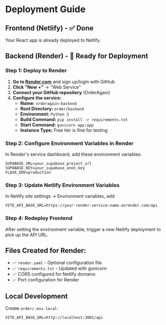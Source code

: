 # Deployment Guide

## Frontend (Netlify) - ✅ Done
Your React app is already deployed to Netlify.

## Backend (Render) - 🚧 Ready for Deployment

### Step 1: Deploy to Render
1. **Go to [Render.com](https://render.com)** and sign up/login with GitHub
2. **Click "New +"** → "Web Service"
3. **Connect your GitHub repository** (OrderAgain)
4. **Configure the service:**
   - **Name:** `orderagain-backend`
   - **Root Directory:** `order/backend`
   - **Environment:** `Python 3`
   - **Build Command:** `pip install -r requirements.txt`
   - **Start Command:** `gunicorn app:app`
   - **Instance Type:** Free tier is fine for testing

### Step 2: Configure Environment Variables in Render
In Render's service dashboard, add these environment variables:
```
SUPABASE_URL=your_supabase_project_url
SUPABASE_KEY=your_supabase_anon_key
FLASK_ENV=production
```

### Step 3: Update Netlify Environment Variables
In Netlify site settings → Environment variables, add:
```
VITE_API_BASE_URL=https://your-render-service-name.onrender.com/api
```

### Step 4: Redeploy Frontend
After setting the environment variable, trigger a new Netlify deployment to pick up the API URL.

## Files Created for Render:
- ✅ `render.yaml` - Optional configuration file
- ✅ `requirements.txt` - Updated with gunicorn
- ✅ CORS configured for Netlify domains
- ✅ Port configuration for Render

## Local Development
Create `order/.env.local`:
```
VITE_API_BASE_URL=http://localhost:3001/api
```
